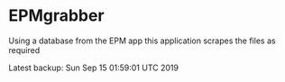 # EPMgrabber
Using a database from the EPM app this application scrapes the files as required


Latest backup: Sun Sep 15 01:59:01 UTC 2019
